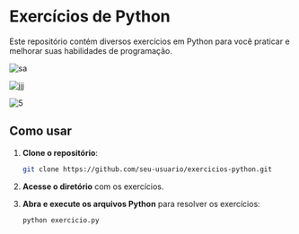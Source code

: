# Exercícios de Python

Este repositório contém diversos exercícios em Python para você praticar e melhorar suas habilidades de programação.

![sa](https://github.com/user-attachments/assets/3ce29989-8e1b-4e7c-b2e9-18e157b4080a)

![jjj](https://github.com/user-attachments/assets/a0d24472-4c1e-4539-a002-ba950bac2b47)

![5](https://github.com/user-attachments/assets/8236e5b1-6151-4076-9b39-c021f32d58cd)


## Como usar

1. **Clone o repositório**:
    ```bash
    git clone https://github.com/seu-usuario/exercicios-python.git
    ```

2. **Acesse o diretório** com os exercícios.

3. **Abra e execute os arquivos Python** para resolver os exercícios:
    ```bash
    python exercicio.py
    ```

